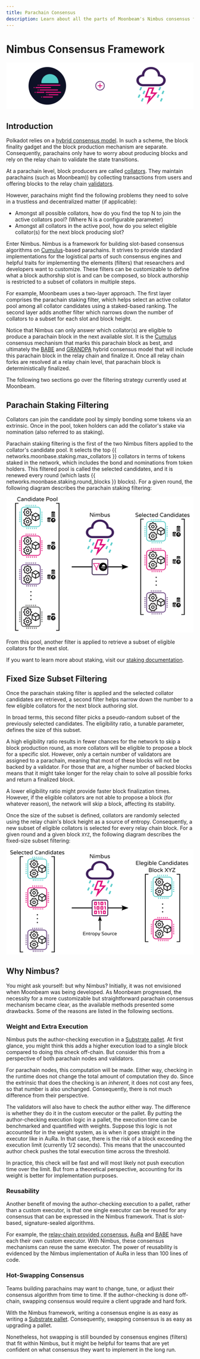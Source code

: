 ```yaml
---
title: Parachain Consensus
description: Learn about all the parts of Moonbeam's Nimbus consensus framework and how it works as part of the Polkadot's shared security model
---
```


# Nimbus Consensus Framework

![Moonbeam Consensus Banner](/images/consensus/consensus-banner.png)

## Introduction

Polkadot relies on a [hybrid consensus model](https://wiki.polkadot.network/docs/en/learn-consensus). In such a scheme, the block finality gadget and the block production mechanism are separate. Consequently, parachains only have to worry about producing blocks and rely on the relay chain to validate the state transitions.

At a parachain level, block producers are called [collators](https://wiki.polkadot.network/docs/en/learn-collator). They maintain parachains (such as Moonbeam)) by collecting transactions from users and offering blocks to the relay chain [validators](https://wiki.polkadot.network/docs/en/learn-validator).

However, parachains might find the following problems they need to solve in a trustless and decentralized matter (if applicable):

 - Amongst all possible collators, how do you find the top N to join the active collators pool? (Where N is a configurable parameter)
 - Amongst all collators in the active pool, how do you select eligible collator(s) for the next block producing slot?

Enter Nimbus. Nimbus is a framework for building slot-based consensus algorithms on [Cumulus](https://github.com/paritytech/cumulus)-based parachains. It strives to provide standard implementations for the logistical parts of such consensus engines and helpful traits for implementing the elements (filters) that researchers and developers want to customize. These filters can be customizable to define what a block authorship slot is and can be composed, so block authorship is restricted to a subset of collators in multiple steps.

For example, Moonbeam uses a two-layer approach. The first layer comprises the parachain staking filter, which helps select an active collator pool among all collator candidates using a staked-based ranking. The second layer adds another filter which narrows down the number of collators to a subset for each slot and block height.

Notice that Nimbus can only answer which collator(s) are eligible to produce a parachain block in the next available slot. It is the [Cumulus](https://wiki.polkadot.network/docs/en/build-cumulus#docsNav) consensus mechanism that marks this parachain block as best, and ultimately the [BABE](https://wiki.polkadot.network/docs/en/learn-consensus#babe) and [GRANDPA](https://wiki.polkadot.network/docs/en/learn-consensus#grandpa-finality-gadget) hybrid consensus model that will include this parachain block in the relay chain and finalize it. Once all relay chain forks are resolved at a relay chain level, that parachain block is deterministically finalized.

The following two sections go over the filtering strategy currently used at Moonbeam.

## Parachain Staking Filtering

Collators can join the candidate pool by simply bonding some tokens via an extrinsic. Once in the pool, token holders can add the collator's stake via nomination (also referred to as staking).

Parachain staking filtering is the first of the two Nimbus filters applied to the collator's candidate pool. It selects the top {{ networks.moonbase.staking.max_collators }} collators in terms of tokens staked in the network, which includes the bond and nominations from token holders. This filtered pool is called the selected candidates, and it is renewed every round (which lasts {{ networks.moonbase.staking.round_blocks }} blocks). For a given round, the following diagram describes the parachain staking filtering:

![Nimbus Parachain Staking Filter](/images/consensus/consensus-images1.png)

From this pool, another filter is applied to retrieve a subset of eligible collators for the next slot.

If you want to learn more about staking, visit our [staking documentation](/staking/overview).

## Fixed Size Subset Filtering

Once the parachain staking filter is applied and the selected collator candidates are retrieved, a second filter helps narrow down the number to a few eligible collators for the next block authoring slot.

In broad terms, this second filter picks a pseudo-random subset of the previously selected candidates. The eligibility ratio, a tunable parameter, defines the size of this subset.

A high eligibility ratio results in fewer chances for the network to skip a block production round, as more collators will be eligible to propose a block for a specific slot. However, only a certain number of validators are assigned to a parachain, meaning that most of these blocks will not be backed by a validator.  For those that are, a higher number of backed blocks means that it might take longer for the relay chain to solve all possible forks and return a finalized block.

A lower eligibility ratio might provide faster block finalization times. However, if the eligible collators are not able to propose a block (for whatever reason), the network will skip a block, affecting its stability.

Once the size of the subset is defined, collators are randomly selected using the relay chain's block height as a source of entropy. Consequently, a new subset of eligible collators is selected for every relay chain block. For a given round and a given block `XYZ`, the following diagram describes the fixed-size subset filtering: 

![Nimbus Parachain Staking Filter](/images/consensus/consensus-images2.png)

## Why Nimbus?

You might ask yourself: but why Nimbus? Initially, it was not envisioned when Moonbeam was being developed. As Moonbeam progressed, the necessity for a more customizable but straightforward parachain consensus mechanism became clear, as the available methods presented some drawbacks. Some of the reasons are listed in the following sections.

<!-- The [AuRa](https://crates.io/crates/sc-consensus-aura) (short for authority-round) consensus mechanism is based on a known list of authorities that take turns to produce blocks in every slot. Each authority can propose only one block per slot and builds on top of the longest chain. Aura is somewhat simplistic but very capable. However, how do you select this list of authorities? -->

### Weight and Extra Execution

Nimbus puts the author-checking execution in a [Substrate pallet](https://substrate.dev/docs/en/knowledgebase/runtime/pallets). At first glance, you might think this adds a higher execution load to a single block compared to doing this check off-chain. But consider this from a perspective of both parachain nodes and validators.

For parachain nodes, this computation will be made. Either way, checking in the runtime does not change the total amount of computation they do. Since the extrinsic that does the checking is an _inherent_, it does not cost any fees, so that number is also unchanged. Consequently, there is not much difference from their perspective.

The validators will also have to check the author either way. The difference is whether they do it in the custom executor or the pallet. By putting the author-checking execution logic in a pallet, the execution time can be benchmarked and quantified with weights. Suppose this logic is not accounted for in the weight system, as is when it goes straight in the executor like in AuRa. In that case, there is the risk of a block exceeding the execution limit (currently 1/2 seconds). This means that the unaccounted author check pushes the total execution time across the threshold.

In practice, this check will be fast and will most likely not push execution time over the limit. But from a theoretical perspective, accounting for its weight is better for implementation purposes.

### Reusability

Another benefit of moving the author-checking execution to a pallet, rather than a custom executor, is that one single executor can be reused for any consensus that can be expressed in the Nimbus framework. That is slot-based, signature-sealed algorithms. 

For example, the [relay-chain provided consensus](https://github.com/paritytech/cumulus/blob/master/client/consensus/relay-chain/src/lib.rs), [AuRa](https://crates.io/crates/sc-consensus-aura) and [BABE](https://crates.io/crates/sc-consensus-babe) have each their own custom executor. With Nimbus, these consensus mechanisms can reuse the same executor. The power of reusability is evidenced by the Nimbus implementation of AuRa in less than 100 lines of code.

### Hot-Swapping Consensus

Teams building parachains may want to change, tune, or adjust their consensus algorithm from time to time. If the author-checking is done off-chain, swapping consensus would require a client upgrade and hard fork.

With the Nimbus framework, writing a consensus engine is as easy as writing a [Substrate pallet](https://substrate.dev/docs/en/knowledgebase/runtime/pallets). Consequently, swapping consensus is as easy as upgrading a pallet. 

Nonetheless, hot swapping is still bounded by consensus engines (filters) that fit within Nimbus, but it might be helpful for teams that are yet confident on what consensus they want to implement in the long run.